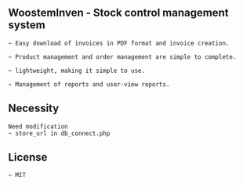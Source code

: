 ## WoostemInven - Stock control management system
```
~ Easy download of invoices in PDF format and invoice creation.

~ Product management and order management are simple to complete.

~ lightweight, making it simple to use.

~ Management of reports and user-view reports.

```
## Necessity

```
Need modification
~ store_url in db_connect.php
```
## License
```
~ MIT
```
